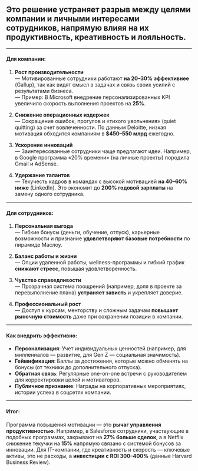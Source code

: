 ## Это решение **устраняет разрыв между целями компании и личными интересами сотрудников**, напрямую влияя на их продуктивность, креативность и лояльность.  

---
#### **Для компании:**  
1. **Рост производительности**  
   — Мотивированные сотрудники работают **на 20–30% эффективнее** (Gallup), так как видят смысл в задачах и связь своих усилий с результатами бизнеса.  
   — Пример: В Microsoft внедрение персонализированных KPI увеличило скорость выполнения проектов на **25%**.  

2. **Снижение операционных издержек**  
   — Сокращение ошибок, прогулов и «тихого увольнения» (quiet quitting) за счет вовлеченности. По данным Deloitte, низкая мотивация обходится компаниям в **$450–550 млрд** ежегодно.  

3. **Ускорение инноваций**  
   — Заинтересованные сотрудники чаще предлагают идеи. Например, в Google программа «20% времени» (на личные проекты) породила Gmail и AdSense.  

4. **Удержание талантов**  
   — Текучесть кадров в командах с высокой мотивацией **на 40–60% ниже** (LinkedIn). Это экономит до **200% годовой зарплаты** на замену одного сотрудника.  

---
#### **Для сотрудников:**  
1. **Персональная выгода**  
   — Гибкие бонусы (деньги, обучение, отпуск), карьерные возможности и признание **удовлетворяют базовые потребности** по пирамиде Маслоу.  

2. **Баланс работы и жизни**  
   — Опции удаленной работы, wellness-программы и гибкий график **снижают стресс**, повышая удовлетворенность.  

3. **Чувство справедливости**  
   — Прозрачная система поощрений (например, доля в проекте за перевыполнение плана) **устраняет зависть** и укрепляет доверие.  

4. **Профессиональный рост**  
   — Доступ к курсам, менторству и сложным задачам **повышает рыночную стоимость** даже при сохранении позиции в компании.  

---
#### **Как внедрить эффективно:**  
- **Персонализация**: Учет индивидуальных ценностей (например, для миллениалов — развитие, для Gen Z — социальная значимость).  
- **Геймификация**: Баллы за достижения, которые можно обменять на бонусы (от техники до дополнительного отпуска).  
- **Обратная связь**: Регулярные one-on-one встречи с руководителем для корректировки целей и мотиваторов.  
- **Публичное признание**: Награды на корпоративных мероприятиях, истории успеха в соцсетях компании.  

---
#### **Итог:**  
Программа повышения мотивации — это **рычаг управления продуктивностью**. Например, в Salesforce сотрудники, участвующие в подобных программах, закрывают на **27% больше сделок**, а в Netflix снижение текучки на **15%** напрямую связано с системой бонусов за инновации. Для IT-компании, где креативность и скорость — ключевые активы, это не расходы, а **инвестиции с ROI 300–400%** (данные Harvard Business Review).